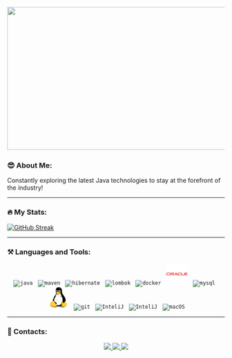 <!-- Ссылка на баннер -->
 <p align="center"> <img src="https://github.com/DrDmlg/DrDmlg/assets/118211775/4ef1b250-b796-48f8-88cb-e55b4a5e5922" width="1000" height="330"></p>

### :sunglasses: About Me:

Constantly exploring the latest Java technologies to stay at the forefront of the industry!
<hr>

### :fire: My Stats:
[![GitHub Streak](https://streak-stats.demolab.com?user=DrDmlg&theme=ambient-gradient&border_radius=25&card_width=1200)](https://git.io/streak-stats)

<!-- ![Top Langs](https://github-readme-stats.vercel.app/api/top-langs/?username=anuraghazra&layout=compact) -->


<!-- <div align="center">
<a href="https://github-readme-stats.vercel.app/api?username=DrDmlg&show_icons=true&include_all_commits=true&rank_icon=percentile&exclude_repo=github-readme-stats&theme=default&hide_border=true">
<img align="center" src="https://github-readme-stats.vercel.app/api?username=DrDmlg&show_icons=true&include_all_commits=true&rank_icon=percentile&exclude_repo=github-readme-stats&theme=default&hide_border=true" alt="DrDmIg's github stats"/>
</a>
</div>
-->

<hr>

### :hammer_and_pick: Languages and Tools:
<div align = "center"> 
  <code><img src="https://user-images.githubusercontent.com/25181517/117201156-9a724800-adec-11eb-9a9d-3cd0f67da4bc.png" alt="java" title="java"  width="50" height="50"/></code>
    &nbsp;
  <code><img src="https://user-images.githubusercontent.com/25181517/117207242-07d5a700-adf4-11eb-975e-be04e62b984b.png"  alt="maven" title="maven" width="50" height="50"/></code>
    &nbsp;
  <code><img src="https://user-images.githubusercontent.com/25181517/117207493-49665200-adf4-11eb-808e-a9c0fcc2a0a0.png" alt="hibernate" title="hibernate" width="50" height="50"/></code>
    &nbsp;
  <code><img src="https://user-images.githubusercontent.com/25181517/190229463-87fa862f-ccf0-48da-8023-940d287df610.png" alt="lombok" title="lombok" width="50" height="50"/></code>
    &nbsp;
    <code><img src="https://user-images.githubusercontent.com/25181517/117207330-263ba280-adf4-11eb-9b97-0ac5b40bc3be.png" alt="docker" title="docker" width="50" height="50"/></code>
    &nbsp;
  <code><img src="https://raw.githubusercontent.com/devicons/devicon/master/icons/oracle/oracle-original.svg" alt="oracle" title="oracle" width="50" height="50"/></code>
    &nbsp;
  <code><img src="https://user-images.githubusercontent.com/25181517/183896128-ec99105a-ec1a-4d85-b08b-1aa1620b2046.png" alt="mysql" title="mysql" width="50" height="50"/></code> 
    &nbsp;
  <code><img src="https://raw.githubusercontent.com/devicons/devicon/master/icons/linux/linux-original.svg" alt="linux" title="linux" width="50" height="50"/></code> 
    &nbsp;
  <code><img src="https://user-images.githubusercontent.com/25181517/192108372-f71d70ac-7ae6-4c0d-8395-51d8870c2ef0.png" alt="git" title="git" width="50" height="50"/></code> 
    &nbsp;
  <code><img src="https://user-images.githubusercontent.com/25181517/192108890-200809d1-439c-4e23-90d3-b090cf9a4eea.png" alt="InteliJ" title="InteliJ" width="50" height="50"/></code> 
    &nbsp;
  <code><img src="https://user-images.githubusercontent.com/25181517/183894676-137319b5-1364-4b6a-ba4f-e9fc94ddc4aa.png" alt="InteliJ" title="tomcat" width="50" height="50"/></code>
    &nbsp;
  <code><img src="https://user-images.githubusercontent.com/25181517/186884152-ae609cca-8cf1-4175-8d60-1ce1fa078ca2.png" alt="macOS" title="macOS" width="50" height="50"/></code> 
</div>

<hr>

### :email: Contacts:
<p align='center'>
   <a href="https://www.linkedin.com/in/dmitry-dorokhov-655b56280/">
      <img src="https://img.shields.io/badge/linkedin-%230077B5.svg?&style=for-the-badge&logo=linkedin&logoColor=white"/>
   </a>
   
  <a href="dorokhov.did@gmail.com">
      <img src="https://img.shields.io/badge/Gmail&nbsp-D14836?style=for-the-badge&logo=gmail&logoColor=white">
   </a>
      
   <a href="https://t.me/sambo70">
       <img src="https://img.shields.io/badge/Telegram-2CA5E0?style=for-the-badge&logo=telegram&logoColor=white">
   </a>
    
<!-- For example -->
<!--
<a href="https://www.docker.com/" target="_blank" rel="noreferrer">
    <img src="https://raw.githubusercontent.com/devicons/devicon/master/icons/docker/docker-original-wordmark.svg" alt="docker" title="docker" width="50" height="50"/>
  </a>
-->

